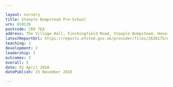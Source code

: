 ```yaml
---

layout: nursery
title: Steeple Bumpstead Pre-School
urn: 650139
postcode: CB9 7EA
address: The Village Hall, Finchingfield Road, Steeple Bumpstead, Haverhill, Suffolk, CB9 7EA
latestReportUrl: https://reports.ofsted.gov.uk/provider/files/2620175/urn/650139.pdf
teaching: 2
development: 2
leadership: 2
outcomes: 2
overall: 2
date: 01 April 2018 
datePublish: 15 November 2016

---
```

